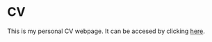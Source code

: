 # CV
This is my personal CV webpage. It can be accesed by clicking [here](https://ejdam87.github.io/).